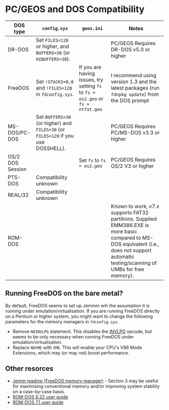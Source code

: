 # PC/GEOS and DOS Compatibility

| DOS type    | `config.sys` | `geos.ini` | Notes |
| -------- | ------- | ------- | ------- |
| DR-DOS | Set `FILES=120` or higher, and `BUFFERS=30` (or `HIBUFFERS=30`). | | PC/GEOS Requires DR-DOS v5.0 or higher |
| FreeDOS  | Set `!STACKS=0,0` and `!FILES=120` in `fdconfig.sys`. | If you are having issues, try setting `fs` to `fs = os2.geo` or `fs = ntfat.geo` | I recommend using version 1.3 and the latest packages (run `fdnpkg update`) from the DOS prompt |
| MS-DOS/PC-DOS    |  Set `BUFFERS=30` (or higher) and `FILES=30` (or `FILES=120` if you use DOSSHELL). | | PC/GEOS Requires PC/MS-DOS v3.3 or higher |
| OS/2 DOS Session | | Set `fs` to `fs = os2.geo` | PC/GEOS Requires OS/2 V3 or higher |
| PTS-DOS | Compatibility unknown | |
| REAL/32 | Compatibility unknown | |
| ROM-DOS | | | Known to work, v7.x supports FAT32 partitions. Supplied EMM386.EXE is more basic compared to MS-DOS equivalent (i.e., does not support automatic testing/scanning of UMBs for free memory). |

## Running FreeDOS on the bare metal?
By default, FreeDOS seems to set up Jemmm wih the assumption it is running under emulation/virtualisation. If you are running FreeDOS directly on a Pentium or higher system, you might want to change the following parameters for the memory managers in `fdconfig.sys`:

* Remove `NOINVLPG` statement. This disables the [INVLPG](https://www.felixcloutier.com/x86/invlpg) opcode, but seems to be only necessary when running FreeDOS under emulation/virtualisation.
* Replace `NOVME` with `VME`. This will enable your CPU's V86 Mode Extensions, which may (or may not) boost performance.

## Other resorces
* [Jemm readme (FreeDOS memory manager)](https://github.com/Baron-von-Riedesel/Jemm?tab=readme-ov-file#readme) - Section 3 may be useful for maximising conventional memory and/or improving system stability on a case-by-case basis.
* [ROM-DOS 6.22 user guide](https://ftp.emacinc.com/Tech_Info/ROMDOS/romdos_manual_62.pdf)
* [ROM-DOS 7.1 user guide](https://www.express.nec.co.jp/usersguide/ISS-LS-2/RDOSUSER.PDF)
